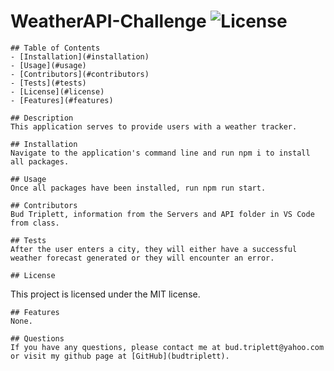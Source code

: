 # WeatherAPI-Challenge ![License](https://img.shields.io/badge/License-MIT-blue.svg)
    
    ## Table of Contents
    - [Installation](#installation)
    - [Usage](#usage)
    - [Contributors](#contributors)
    - [Tests](#tests)
    - [License](#license)
    - [Features](#features)
  
    ## Description
    This application serves to provide users with a weather tracker.
    
    ## Installation
    Navigate to the application's command line and run npm i to install all packages.
  
    ## Usage
    Once all packages have been installed, run npm run start.
    
    ## Contributors
    Bud Triplett, information from the Servers and API folder in VS Code from class.
  
    ## Tests
    After the user enters a city, they will either have a successful weather forecast generated or they will encounter an error.
    
    ## License
  This project is licensed under the MIT license.
  
    ## Features
    None.
  
    ## Questions
    If you have any questions, please contact me at bud.triplett@yahoo.com or visit my github page at [GitHub](budtriplett).
    
